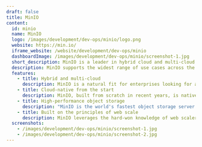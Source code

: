 ```yaml
---
draft: false
title: MinIO
content:
  id: minio
  name: MinIO
  logo: /images/development/dev-ops/minio/logo.png
  website: https://min.io/
  iframe_website: /website/development/dev-ops/minio
  dashboardImage: /images/development/dev-ops/minio/screenshot-1.jpg
  short_description: MinIO is a leader in hybrid cloud and multi-cloud object storage.
  description: MinIO supports the widest range of use cases across the largest number of environments. Cloud native since inception, its software-defined suite runs seamlessly in the public cloud, private cloud and at the edge. With industry-leading performance and scalability, MinIO can deliver a range of use cases from AI/ML, analytics, backup/restore and modern web and mobile apps.
  features:
    - title: Hybrid and multi-cloud
      description: MinIO is a natural fit for enterprises looking for a consistent, performant and scalable object store for their hybrid cloud strategies. Kubernetes-native by design, S3 compatible from inception, MinIO has more than 7.7m instances running in AWS, Azure and GCP – more than the rest of the private cloud combined. When added to millions of private cloud instances and extensive edge deployments, MinIO is the hybrid cloud leader.
    - title: Cloud-native from the start
      description: MinIO, built from scratch in recent years, is native to the technologies and architectures that define the cloud, including containerization, orchestration with Kubernetes, microservices and multi-tenancy. No other object store is more Kubernetes-friendly.
    - title: High-performance object storage
      description: "MinIO is the world's fastest object storage server. With read/write speeds of 183 GB/s and 171 GB/s on standard hardware, object storage can operate as the primary storage tier for a diverse set of workloads, including Spark, Presto, TensorFlow and H2O.ai, as well as a replacement for Hadoop HDFS."
    - title: Built on the principles of web scale
      description: MinIO leverages the hard-won knowledge of web scalers to bring a simple scaling model to object storage. Scaling starts with a single cluster that can be federated with other MinIO clusters to create a global namespace, spanning multiple datacenters if needed. It is one of the reasons that more than half the Fortune 500 run MinIO.
  screenshots:
    - /images/development/dev-ops/minio/screenshot-1.jpg
    - /images/development/dev-ops/minio/screenshot-2.jpg
---
```

